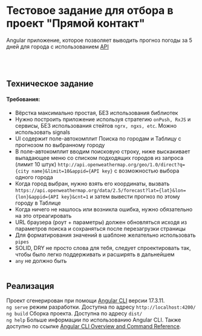 # Тестовое задание для отбора в проект "Прямой контакт"
Angular приложение, которое позволяет выводить прогноз погоды за 5 дней для города с использованием [API](https://openweathermap.org/forecast5)

<br><br>

## Техническое задание
#### Требования:
* Вёрстка максимально простая, БЕЗ использования библиотек
* Нужно построить приложение используя стратегию `onPush, RxJS` и сервисы, БЕЗ использования стейтов `ngrx, ngxs, etc`. Можно использовать signals
* UI содержит поле-автокомплит Поиска по городам и Таблицу с прогнозом по выбранному городу
* В поле-автокомплит вводим поисковую строку, ниже выскакивает выпадающее меню со списком подходящих городов из запроса (лимит 10 штук) `http://api.openweathermap.org/geo/1.0/direct?q={city name}&limit=10&appid={API key}` с возможностью выбора одного города
* Когда город выбран, нужно взять его координаты, вызвать `https://api.openweathermap.org/data/2.5/forecast?lat={lat}&lon={lon}&appid={API key}&cnt=1` и затем вывеcти прогноз по этому городу в Таблице
* Когда ничего не нашлось или возникла ошибка, нужно обязательно на это отреагировать
* URL браузера (роут + параметры) должен обновляться исходя из параметров поиска и  сохраняться после перезагрузки страницы
* Для форматирования значений в шаблоне желательно использовать `pipes`
* SOLID, DRY не просто слова для тебя, следует спроектировать так, чтобы было легко поддерживать и расширять в дальнейшем
* `any` не должно быть
<br><br>

## Реализация
Проект сгенерирован при помощи [Angular CLI](https://github.com/angular/angular-cli) версии 17.3.11.
<br>
`ng serve` режим разработки. Доступна по адресу `http://localhost:4200/`
<br>
`ng build` Сборка проекта. Доступна по адресу `dist/`
<br>
`ng help` Больше информации по использованию Angular CLI. Также доступно по ссылке [Angular CLI Overview and Command Reference](https://angular.io/cli).
<br>